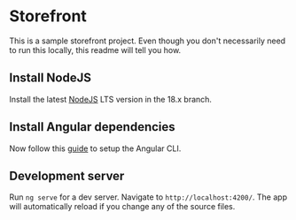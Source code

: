 # Storefront

This is a sample storefront project. Even though you don't necessarily need to run this locally, this readme will tell you how.

## Install NodeJS

Install the latest [NodeJS](https://nodejs.org/en/) LTS version in the 18.x branch.

## Install Angular dependencies

Now follow this [guide]( https://angular.io/guide/setup-local#install-the-angular-cli) to setup the Angular CLI.

## Development server

Run `ng serve` for a dev server. Navigate to `http://localhost:4200/`. The app will automatically reload if you change any of the source files.
